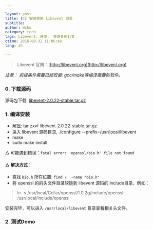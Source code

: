 ```yaml
---

layout: post  
title: [C] 安装使用 Libevent 记录  
subtitle:   
author: Hiko  
category: tech
tags: Libevent, 开发， 多路复用I/O 
ctime: 2016-08-31 11:06:48  
lang: zh  

---
```


> Libevent 官网：[http://libevent.org](http://libevent.org)

*注意： 前提条件需要已经安装: gcc/make等编译需要的软件。*


### 0. 下载源码


源码包下载: [libevent-2.0.22-stable.tar.gz](https://github.com/libevent/libevent/releases/download/release-2.0.22-stable/libevent-2.0.22-stable.tar.gz)

### 1. 编译安装

- 解压: tar zxvf libevent-2.0.22-stable.tar.gz
- 进入 libevent 源码目录, ./configure --prefix=/usr/local/libevent
- make
- sudo make install


△ 可能遇到错误：`fatal error: 'openssl/bio.h' file not found`

#### △ 解决方式：
- 查找 `bio.h` 所在位置: `find /  -name "bio.h"`
- 将 openssl 的的头文件目录软链到 libevent 源码的 include目录，例如：
> ln -s /usr/local/Cellar/openssl/1.0.2g/include/openssl  /usr/local/include/openssl


安装完毕，可以进入 `/usr/local/libevent` 目录查看相关头文件。


### 2. 测试Demo



